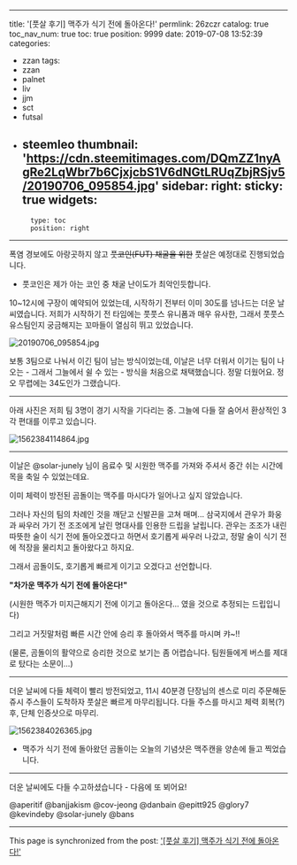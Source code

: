 
---
title: '[풋살 후기] 맥주가 식기 전에 돌아온다!'
permlink: 26zczr
catalog: true
toc_nav_num: true
toc: true
position: 9999
date: 2019-07-08 13:52:39
categories:
- zzan
tags:
- zzan
- palnet
- liv
- jjm
- sct
- futsal
- steemleo
thumbnail: 'https://cdn.steemitimages.com/DQmZZ1nyAgRe2LqWbr7b6CjxjcbS1V6dNGtLRUqZbjRSjv5/20190706_095854.jpg'
sidebar:
    right:
        sticky: true
widgets:
    -
        type: toc
        position: right
---


폭염 경보에도 아랑곳하지 않고 ~~풋코인(FUT) 채굴을 위한~~ 풋살은 예정대로 진행되었습니다. 

* 풋코인은 제가 아는 코인 중 채굴 난이도가 최악인듯합니다.

10~12시에 구장이 예약되어 있었는데, 시작하기 전부터 이미 30도를 넘나드는 더운 날씨였습니다. 저희가 시작하기 전 타임에는 풋풋스 유니폼과 매우 유사한, 그래서 풋풋스 유스팀인지 궁금해지는 꼬마들이 열심히 뛰고 있었습니다.

![20190706_095854.jpg](https://cdn.steemitimages.com/DQmZZ1nyAgRe2LqWbr7b6CjxjcbS1V6dNGtLRUqZbjRSjv5/20190706_095854.jpg)

보통 3팀으로 나눠서 이긴 팀이 남는 방식이었는데, 이날은 너무 더워서 이기는 팀이 나오는 - 그래서 그늘에서 쉴 수 있는 - 방식을 처음으로 채택했습니다. 정말 더웠어요. 정오 무렵에는 34도인가 그랬습니다.

---

아래 사진은 저희 팀 3명이 경기 시작을 기다리는 중. 그늘에 다들 잘 숨어서 환상적인 3각 편대를 이루고 있습니다.

![1562384114864.jpg](https://cdn.steemitimages.com/DQmR1dzkGZeHVUprQeyG5xvSoiJpAxY4mdUyUF531VXGXd4/1562384114864.jpg)
<br>

---

이날은 @solar-junely 님이 음료수 및 시원한 맥주를 가져와 주셔서 중간 쉬는 시간에 목을 축일 수 있었는데요.

이미 체력이 방전된 곰돌이는 맥주를 마시다가 일어나고 싶지 않았습니다.

그러나 자신의 팀의 차례인 것을 깨닫고 신발끈을 고쳐 매며... 삼국지에서 관우가 화웅과 싸우러 가기 전 조조에게 날린 명대사를 인용한 드립을 날립니다. 관우는 조조가 내린 따뜻한 술이 식기 전에 돌아오겠다고 하면서 호기롭게 싸우러 나갔고, 정말 술이 식기 전에 적장을 물리치고 돌아왔다고 하지요. 

그래서 곰돌이도, 호기롭게 빠르게 이기고 오겠다고 선언합니다.

**"차가운 맥주가 식기 전에 돌아온다!"**

(시원한 맥주가 미지근해지기 전에 이기고 돌아온다... 였을 것으로 추정되는 드립입니다)

그리고 거짓말처럼 빠른 시간 안에 승리 후 돌아와서 맥주를 마시며 캬~!!

(물론, 곰돌이의 활약으로 승리한 것으로 보기는 좀 어렵습니다. 팀원들에게 버스를 제대로 탔다는 소문이...)

---

더운 날씨에 다들 체력이 빨리 방전되었고, 11시 40분경 단장님의 센스로 미리 주문해둔 쥬시 주스들이 도착하자 풋살은 빠르게 마무리됩니다. 다들 주스를 마시고 체력 회복(?) 후, 단체 인증샷으로 마무리. 

![1562384026365.jpg](https://cdn.steemitimages.com/DQmR85U8q5gNx4nUFketXaxYoGmFKSJAfkKuyCTLamu9Hd4/1562384026365.jpg)
<br>

* 맥주가 식기 전에 돌아왔던 곰돌이는 오늘의 기념샷은 맥주캔을 양손에 들고 찍었습니다.

---

더운 날씨에도 다들 수고하셨습니다 - 다음에 또 뵈어요!

@aperitif
@banjjakism
@cov-jeong
@danbain
@epitt925
@glory7
@kevindeby
@solar-junely
@bans

- - -

This page is synchronized from the post: ['[풋살 후기] 맥주가 식기 전에 돌아온다!'](https://steemit.com/@glory7/26zczr)
